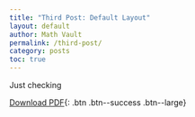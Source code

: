 ```yaml
---
title: "Third Post: Default Layout"
layout: default
author: Math Vault
permalink: /third-post/
category: posts
toc: true
---
```


Just checking

[Download PDF](#){: .btn .btn--success .btn--large}

